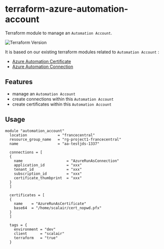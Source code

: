 # terraform-azure-automation-account

Terraform module to manage an `Automation Account`.

![Terraform Version](https://img.shields.io/badge/Terraform-0.13.x-green.svg)

It is based on our existing terraform modules related to `Automation Account` :

- [Azure Automation Certificate](https://github.com/scalair/terraform-azure-automation-certificate/)
- [Azure Automation Connection](https://github.com/scalair/terraform-azure-automation-connection/)

## Features

- manage an `Automation Account`
- create connections within this `Automation Account`
- create certificates within this `Automation Account`

## Usage

```hcl
module "automation_account"
  location              = "francecentral"
  resource_group_name   = "rg-project1-francecentral"
  name                  = "aa-testjds-1337"

  connections = [
  {
    name                    = "AzureRunAsConnection"
    application_id          = "xxx"
    tenant_id               = "xxx"
    subscription_id         = "xxx"
    certificate_thumbprint  = "xxx"
  }
  ]

  certificates = [
  {
    name    = "AzureRunAsCertificate"
    base64  = "/home/scalair/cert_nopwd.pfx"
  }
  ]

  tags = {
    environment = "dev"
    client      = "scalair"
    terraform   = "true"
  }
```
